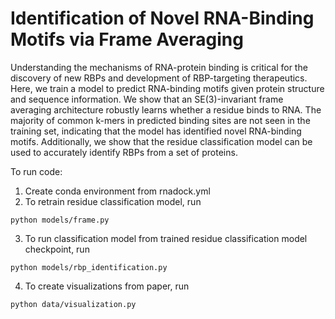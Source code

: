 # Identification of Novel RNA-Binding Motifs via Frame Averaging

Understanding the mechanisms of RNA-protein binding is critical for the discovery of new RBPs and development of RBP-targeting therapeutics. Here, we train a model to predict RNA-binding motifs given protein structure and sequence information. We show that an SE(3)-invariant frame averaging architecture robustly learns whether a residue binds to RNA. The majority of common k-mers in predicted binding sites are not seen in the training set, indicating that the model has identified novel RNA-binding motifs. Additionally, we show that the residue classification model can be used to accurately identify RBPs from a set of proteins.

To run code:

1. Create conda environment from rnadock.yml
2. To retrain residue classification model, run
```
python models/frame.py
```
3. To run classification model from trained residue classification model checkpoint, run
```
python models/rbp_identification.py
```
4. To create visualizations from paper, run
```
python data/visualization.py
```
